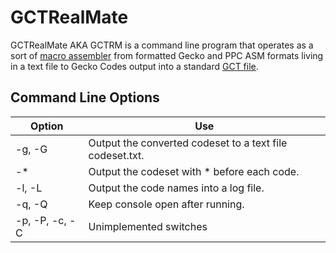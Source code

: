 # GCTRealMate
GCTRealMate AKA GCTRM is a command line program that operates as a sort of [macro assembler](https://en.wikipedia.org/wiki/Assembly_language#Assembler) from formatted Gecko and PPC ASM formats living in a text file to Gecko Codes output into a standard [GCT file](https://mariokartwii.com/showthread.php?tid=37).

## Command Line Options
| Option              |     Use                                                  |
| ------------------- | -------------------------------------------------------- |
| -g, -G              | Output the converted codeset to a text file codeset.txt. |
| -*                  | Output the codeset with * before each code.              |
| -l, -L              | Output the code names into a log file.                   |
| -q, -Q              | Keep console open after running.                         |
| -p, -P, -c, -C      | Unimplemented switches                                   |
